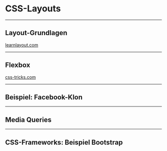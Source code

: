 # CSS-Layouts

---

## Layout-Grundlagen

[learnlayout.com](https://learnlayout.com)

---

## Flexbox

[css-tricks.com](https://css-tricks.com/snippets/css/a-guide-to-flexbox/)

---

## Beispiel: Facebook-Klon

---

## Media Queries

---

## CSS-Frameworks: Beispiel Bootstrap
